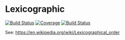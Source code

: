 # Lexicographic

[![Build Status](https://gitlab.com/doutourgustavo/Lexicographic.jl/badges/master/build.svg)](https://gitlab.com/doutourgustavo/Lexicographic.jl/pipelines)
[![Coverage](https://gitlab.com/doutourgustavo/Lexicographic.jl/badges/master/coverage.svg)](https://gitlab.com/doutourgustavo/Lexicographic.jl/commits/master)
[![Build Status](https://travis-ci.com/doutourgustavo/Lexicographic.jl.svg?branch=master)](https://travis-ci.com/doutourgustavo/Lexicographic.jl)

See: https://en.wikipedia.org/wiki/Lexicographical_order
